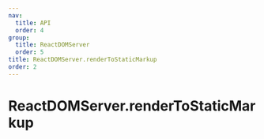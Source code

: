 ```yaml
---
nav:
  title: API
  order: 4
group:
  title: ReactDOMServer
  order: 5
title: ReactDOMServer.renderToStaticMarkup
order: 2
---
```


# ReactDOMServer.renderToStaticMarkup

